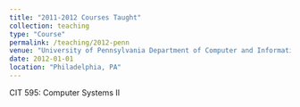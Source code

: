 ```yaml
---
title: "2011-2012 Courses Taught"
collection: teaching
type: "Course"
permalink: /teaching/2012-penn
venue: "University of Pennsylvania Department of Computer and Information Science (Visiting)"
date: 2012-01-01
location: "Philadelphia, PA"
---
```


CIT 595: Computer Systems II